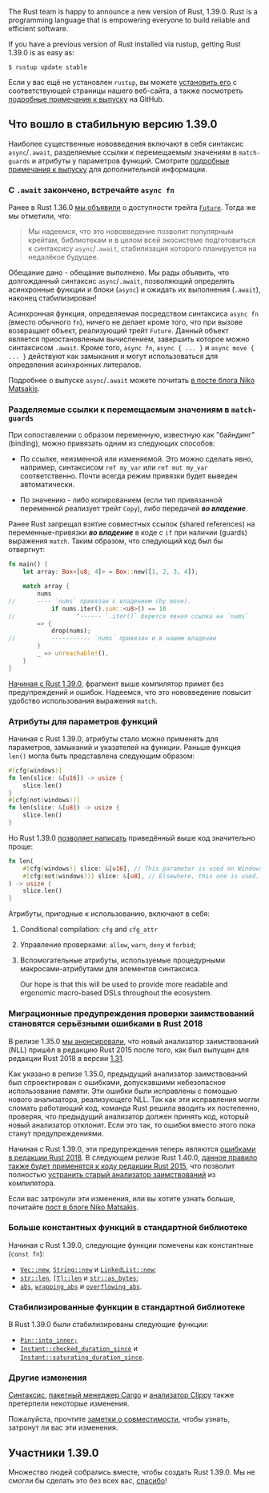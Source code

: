 The Rust team is happy to announce a new version of Rust, 1.39.0. Rust is a programming language that is empowering everyone to build reliable and efficient software.

If you have a previous version of Rust installed via rustup, getting Rust 1.39.0 is as easy as:

```console
$ rustup update stable
```

Если у вас ещё не установлен `rustup`, вы можете [установить его](https://www.rust-lang.org/install.html) с соответствующей страницы нашего веб-сайта, а также посмотреть [подробные примечания к выпуску](https://github.com/rust-lang/rust/blob/stable/RELEASES.md#version-1390-2019-11-07) на GitHub.

## Что вошло в стабильную версию 1.39.0

Наиболее существенные нововведения включают в себя синтаксис `async`/`.await`, разделяемые ссылки к перемещаемым значениям в `match-guards` и атрибуты у параметров функций. Смотрите [подробные примечания к выпуску](https://github.com/rust-lang/rust/blob/stable/RELEASES.md#version-1390-2019-11-07) для дополнительной информации.

### С `.await` закончено, встречайте `async fn`

Ранее в Rust 1.36.0 [мы объявили](https://blog.rust-lang.org/2019/07/04/Rust-1.36.0.html#the-future-is-here) о доступности трейта [`Future`](https://doc.rust-lang.org/nightly/std/future/trait.Future.html). Тогда же мы отметили, что:

> Мы надеемся, что это нововведение позволит популярным крейтам, библиотекам и в целом всей экосистеме подготовиться к синтаксису `async`/`.await`, стабилизация которого планируется на недалёкое будущее.

Обещание дано - обещание выполнено. Мы рады объявить, что долгожданный синтаксис `async`/`.await`, позволяющий определять асинхронные функции и блоки (`async`) и ожидать их выполнения (`.await`), наконец стабилизирован!

Асинхронная функция, определяемая посредством синтаксиса `async fn` (вместо обычного `fn`), ничего не делает кроме того, что при вызове возвращает объект, реализующий трейт `Future`. Данный объект является приостановленым вычислением, завершить которое можно синтаксисом `.await`. Кроме того, `async fn`, `async { ... }` и `async move { ... }` действуют как замыкания и могут использоваться для определения асинхронных литералов.

Подробнее о выпуске `async`/`.await` можете почитать [в посте блога Niko Matsakis](https://blog.rust-lang.org/2019/11/07/Async-await-stable.html).

### Разделяемые ссылки к перемещаемым значениям в `match-guards`

При сопоставлении с образом переменную, известную как "байндинг" (binding), можно привязать одним из следующих способов:

- По ссылке, неизменной или изменяемой. Это можно сделать явно, например, синтаксисом `ref my_var` или `ref mut my_var` соответственно. Почти всегда режим привязки будет выведен автоматически.

- По значению - либо копированием (если тип привязанной переменной реализует трейт `Copy`), либо передачей ***во владение***.

Ранее Rust запрещал взятие совместных ссылок (shared references) на переменные-привязки ***во владение*** в коде с `if` при наличии (guards) выражения `match`. Таким образом, что следующий код был бы отвергнут:

```rust
fn main() {
    let array: Box<[u8; 4]> = Box::new([1, 2, 3, 4]);

    match array {
        nums
//      ---- `nums` привязан с владением (by move).
            if nums.iter().sum::<u8>() == 10
//                 ^------ `.iter()` берется явная ссылка на `nums`
        => {
            drop(nums);
//          ----------- `nums` привязан и в нашем владении
        }
        _ => unreachable!(),
    }
}
```

[Начиная с Rust 1.39.0](https://github.com/rust-lang/rust/pull/63118/#issuecomment-522823925), фрагмент выше компилятор примет без предупреждений и ошибок. Надеемся, что это нововведение повысит удобство использования выражения `match`.

### Атрибуты для параметров функций

Начиная с Rust 1.39.0, атрибуты стало можно применять для параметров, замыканий и указателей на функции. Раньше функция `len()` могла быть представлена следующим образом:

```rust
#[cfg(windows)]
fn len(slice: &[u16]) -> usize {
    slice.len()
}
#[cfg(not(windows))] 
fn len(slice: &[u8]) -> usize {
    slice.len()
}
```

Но Rust 1.39.0 [позволяет написать](https://github.com/rust-lang/rust/pull/64010/) приведённый выше код значительно проще:

```rust
fn len(
    #[cfg(windows)] slice: &[u16], // This parameter is used on Windows.
    #[cfg(not(windows))] slice: &[u8], // Elsewhere, this one is used.
) -> usize {
    slice.len()
}
```

Атрибуты, пригодные к использованию, включают в себя:

1. Conditional compilation: `cfg` and `cfg_attr`

2. Управление проверками: `allow`, `warn`, `deny` и `forbid`;

3. Вспомогательные атрибуты, используемые процедурными макросами-атрибутами для элементов синтаксиса.

    Our hope is that this will be used to provide more readable and ergonomic macro-based DSLs throughout the ecosystem.

### Миграционные предупреждения проверки заимствований становятся серьёзными ошибками в Rust 2018

В релизе 1.35.0 [мы анонсировали](https://blog.rust-lang.org/2019/07/04/Rust-1.36.0.html#nll-for-rust-2015), что новый анализатор заимствований (NLL) пришёл в редакцию Rust 2015 после того, как был выпущен для редакции Rust 2018 в версии [1.31](https://blog.rust-lang.org/2018/12/06/Rust-1.31-and-rust-2018.html#non-lexical-lifetimes).

Как указано в релизе 1.35.0, предыдущий анализатор заимствований был спроектирован с ошибками, допускавшими небезопасное использование памяти. Эти ошибки были исправлены с помощью нового анализатора, реализующего NLL. Так как эти исправления могли cломать работающий код, команда Rust решила вводить их постепенно, проверяя, что предыдущий анализатор должен принять код, который новый анализатор отклонит. Если это так, то ошибки вместо этого пока станут предупреждениями.

Начиная с Rust 1.39.0, эти предупреждения теперь являются [ошибками в редакции Rust 2018](https://github.com/rust-lang/rust/pull/63565).
В следующем релизе Rust 1.40.0, [данное правило также будет применятся к коду редакции Rust 2015](https://github.com/rust-lang/rust/pull/64221), что позволит полностью [устранить старый анализатор заимствований](https://github.com/rust-lang/rust/pull/64790) из компилятора.

Если вас затронули эти изменения, или вы хотите узнать больше, почитайте [пост в блоге Niko Matsakis](https://blog.rust-lang.org/2019/11/01/nll-hard-errors.html).

### Больше константных функций в стандартной библиотеке

Начиная с Rust 1.39.0, следующие функции помечены как константные (`const fn`):

- [`Vec::new`](https://doc.rust-lang.org/std/vec/struct.Vec.html#method.new), [`String::new`](https://doc.rust-lang.org/std/string/struct.String.html#method.new) и [`LinkedList::new`](https://doc.rust-lang.org/std/collections/linked_list/struct.LinkedList.html#method.new);
- [`str::len`](https://doc.rust-lang.org/std/primitive.str.html#method.len), [`[T]::len`](https://doc.rust-lang.org/std/primitive.slice.html#method.len) и [`str::as_bytes`](https://doc.rust-lang.org/std/primitive.str.html#method.as_bytes);
- [`abs`](https://doc.rust-lang.org/std/primitive.i8.html#method.abs), [`wrapping_abs`](https://doc.rust-lang.org/std/primitive.i8.html#method.wrapping_abs) и [`overflowing_abs`](https://doc.rust-lang.org/std/primitive.i8.html#method.overflowing_abs).

### Стабилизированные функции в стандартной библиотеке

В Rust 1.39.0 были стабилизированы следующие функции:

- [`Pin::into_inner;`](https://doc.rust-lang.org/std/pin/struct.Pin.html#method.into_inner)
- [`Instant::checked_duration_since`](https://doc.rust-lang.org/std/time/struct.Instant.html#method.checked_duration_since) и [`Instant::saturating_duration_since`](https://doc.rust-lang.org/std/time/struct.Instant.html#method.saturating_duration_since).

### Другие изменения

[Синтаксис](https://github.com/rust-lang/rust/blob/stable/RELEASES.md#version-1390-2019-11-07), [пакетный менеджер Cargo](https://github.com/rust-lang/cargo/blob/master/CHANGELOG.md#cargo-139-2019-11-07) и [анализатор Clippy](https://github.com/rust-lang/rust-clippy/blob/master/CHANGELOG.md#rust-139) также претерпели некоторые изменения.

Пожалуйста, прочтите [заметки о совместимости](https://github.com/rust-lang/rust/blob/stable/RELEASES.md#compatibility-notes), чтобы узнать, затронут ли вас эти изменения.

## Участники 1.39.0

Множество людей собрались вместе, чтобы создать Rust 1.39.0. Мы не смогли бы сделать это без всех вас, [спасибо](https://thanks.rust-lang.org/rust/1.39.0/)!

